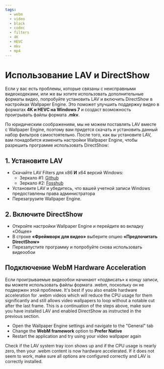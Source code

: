 ```yaml
---
tags:
  - webm
  - video
  - black
  - codec
  - filters
  - 4K
  - HEVC
  - mkv
  - mp4
---
```


# Использование LAV и DirectShow
Если у вас есть проблемы, которые связаны с неисправными видеокодеками, или же вы хотите использовать дополнительные форматы видео, попробуйте установить LAV и включить DirectShow в настройках Wallpaper Engine. Это поможет улучшить поддержку видео в форматах **4K и HEVC на Windows 7** и создаст возможность проигрывать файлы формата **.mkv**.

По юридическим соображениям, мы не можем поставлять LAV вместе с Wallpaper Engine, поэтому вам придется скачать и установить данный набор фильтров самостоятельно. После того, как вы установите LAV, вам понадобится изменить настройки Wallpaper Engine, чтобы разрешить программе использовать DirectShow:

## 1. Установите LAV
* Скачайте LAV Filters для x86 **И** x64 версий Windows:
  * Зеркало #1: [Github](https://github.com/Nevcairiel/LAVFilters/releases)
  * Зеркало #2: [Fosshub](https://www.fosshub.com/LAV-Filters.html)
* Установите LAV и убедитесь, что вашей учетной записи Windows предоставлены права администратора
* Перезагрузите Wallpaper Engine.

## 2. Включите DirectShow
* Откройте настройки Wallpaper Engine и перейдите во вкладку «Общее»
* В строке **«Фреймворк для видео»** выберите опцию **«Предпочитать DirectShow»**
* Перезапустите программу и попробуйте снова использовать видеообои

## Подключение WebM Hardware Acceleration
Если проигрываемые видеообои начинают «подвисать» к концу записи, вы можете использовать файлы формата .webm, поскольку он не подвержен этой проблеме. It's best if you also enable hardware acceleration for .webm videos which will reduce the CPU usage for them significantly and still allows video wallpapers to loop without a notable cut after the last frame. This is a continuation of the steps above, make sure you have installed LAV and enabled DirectShow as instructed in the previous section.
* Open the Wallpaper Engine settings and navigate to the "General" tab
* Change the **WebM framework** option to **Prefer Native**
* Restart the application and try using your video wallpaper again

Check if the LAV system tray icon shows up and if the CPU usage is nearly zero, then your .webm content is now hardware accelerated. If it does not seem to work, make sure all options are configured correctly and LAV is correctly installed.